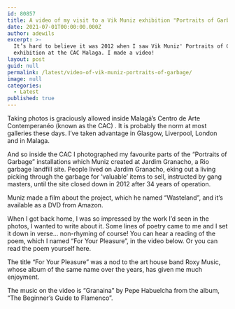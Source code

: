 ```yaml
---
id: 80857
title: A video of my visit to a Vik Muniz exhibition "Portraits of Garbage"
date: 2021-07-01T00:00:00.000Z
author: adewils
excerpt: >-
  It’s hard to believe it was 2012 when I saw Vik Muniz' Portraits of Garbage
  exhibition at the CAC Malaga. I made a video!
layout: post
guid: null
permalink: /latest/video-of-vik-muniz-portraits-of-garbage/
image: null
categories:
  - Latest
published: true
---
```

 
  Taking photos is graciously allowed inside Malagá’s Centro de Arte Contemperanéo (known as the CAC) . It is probably the norm at most galleries these days. I’ve taken advantage in Glasgow, Liverpool, London and in Malaga.  
  
And so inside the CAC I photographed my favourite parts of the “Portraits of Garbage” installations which Muniz created at Jardim Granacho, a Rio garbage landfill site. 
People lived on Jardim Granacho, eking out a living picking through the garbage for ‘valuable’ items to sell, instructed by gang masters, until the site closed down in 2012 after 34 years of operation.  

Muniz made a film about the project, which he named “Wasteland”, and it’s available as a DVD from Amazon.  

When I got back home, I was so impressed by the work I’d seen in the photos, I wanted to write about it. Some lines of poetry came to me and I set it down in verse… non-rhyming of course! You can hear a reading of the poem, which I named “For Your Pleasure”, in the video below. Or you can read the poem yourself here.  

The title “For Your Pleasure” was a nod to the art house band Roxy Music, whose album of the same name over the years, has given me much enjoyment.  

The music on the video is “Granaina” by Pepe Habuelcha from the album, “The Beginner’s Guide to Flamenco”.
